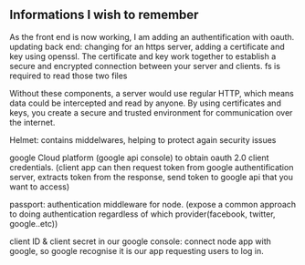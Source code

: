 ## Informations I wish to remember

As the front end is now working, I am adding an authentification with oauth.
updating back end: changing for an https server, adding a certificate and key using openssl. The certificate and key work together to establish a secure and encrypted connection between your server and clients.
fs is required to read those two files

Without these components, a server would use regular HTTP, which means data could be intercepted and read by anyone. By using certificates and keys, you create a secure and trusted environment for communication over the internet.

Helmet: contains middelwares, helping to protect again security issues

google Cloud platform (google api console) to obtain oauth 2.0 client credentials. (client app can then request token from google authentification server, extracts token from the response, send token to google api that you want to access)

passport: authentication middleware for node. (expose a common approach to doing authentication regardless of which provider(facebook, twitter, google..etc))

client ID & client secret in our google console: connect node app with google, so google recognise it is our app requesting users to log in.
